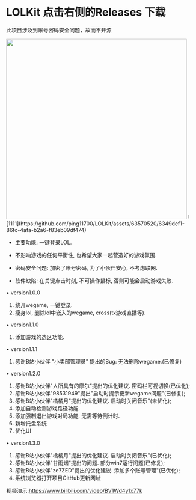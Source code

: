 # LOLKit 点击右侧的Releases 下载
此项目涉及到账号密码安全问题，故而不开源

<img src="https://user-images.githubusercontent.com/63570520/204091426-9a92ae0e-a5be-44a6-9a3b-26f9cfb5877e.PNG" width="480px">
![1111](https://github.com/ping11700/LOLKit/assets/63570520/6349def1-86fc-4afa-b2a6-f83eb09df474)

* 主要功能: 一键登录LOL.
 
* 不影响游戏的任何平衡性, 也希望大家一起营造好的游戏氛围.

* 密码安全问题: 加密了账号密码, 为了小伙伴安心, 不考虑联网.

* 软件缺陷: 在关键点击时刻, 不可操作鼠标, 否则可能会启动游戏失败.

• version1.0.0
1. 绕开wegame, 一键登录.
2. 瘦身lol, 删除lol中嵌入的wegame, cross(tx游戏直播等).

• version1.1.0
1. 添加游戏的选区功能.

• version1.1.1
1. 感谢B站小伙伴 "小卖部管理员" 提出的Bug: 无法删除wegame.(已修复)

• version1.2.0
1. 感谢B站小伙伴"人所具有的摩尔"提出的优化建议. 密码栏可视切换(已优化);
2. 感谢B站小伙伴"98531949"提出"启动时提示更新wegame问题"(已修复);
3. 感谢B站小伙伴"橘橘月"提出的优化建议. 启动时关闭音乐"(未优化);
4. 添加自动检测游戏路径功能.
5. 添加强制退出游戏对局功能, 无需等待倒计时.
6. 新增托盘系统
7. 优化UI
  
• version1.3.0
1. 感谢B站小伙伴"橘橘月"提出的优化建议. 启动时关闭音乐"(已优化);
2. 感谢B站小伙伴"甘雨烟"提出的问题. 部分win7运行问题(已修复);
3. 感谢B站小伙伴"ze7ZED"提出的优化建议. 添加多个账号管理"(已优化);
4. 系统浏览器打开项目GitHub更新网址


 视频演示:https://www.bilibili.com/video/BV1Wd4y1x77k
